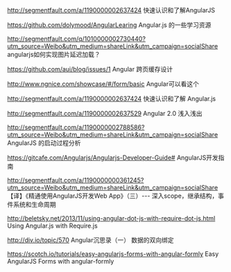 http://segmentfault.com/a/1190000002637424
快速认识和了解AngularJS

https://github.com/dolymood/AngularLearing
Angular.js 的一些学习资源

http://segmentfault.com/q/1010000002730440?utm_source=Weibo&utm_medium=shareLink&utm_campaign=socialShare
angularjs如何实现图片延迟加载？

https://github.com/aui/blog/issues/1
Angular 跨页缓存设计

http://www.ngnice.com/showcase/#/form/basic
Angular可以看这个

http://segmentfault.com/a/1190000002637424
快速认识和了解 Angular.js

http://segmentfault.com/a/1190000002637529
Angular 2.0 浅入浅出

http://segmentfault.com/a/1190000002788586?utm_source=Weibo&utm_medium=shareLink&utm_campaign=socialShare
AngularJS 的启动过程分析

https://gitcafe.com/Angularjs/Angularjs-Developer-Guide#
AngularJS开发指南

http://segmentfault.com/a/1190000000361245?utm_source=Weibo&utm_medium=shareLink&utm_campaign=socialShare
【译】《精通使用AngularJS开发Web App》（三）--- 深入scope，继承结构，事件系统和生命周期

http://beletsky.net/2013/11/using-angular-dot-js-with-require-dot-js.html
Using Angular.js with Require.js

http://div.io/topic/570
Angular沉思录（一） 数据的双向绑定

https://scotch.io/tutorials/easy-angularjs-forms-with-angular-formly
Easy AngularJS Forms with angular-formly
